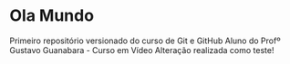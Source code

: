 # Ola Mundo
 Primeiro repositório versionado do curso de Git e GitHub
 Aluno do Profº Gustavo Guanabara - Curso em Vídeo
 Alteração realizada como teste!
 
